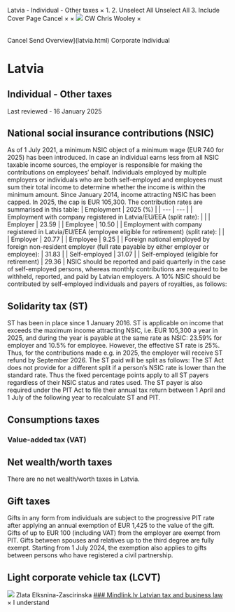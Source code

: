 Latvia - Individual - Other taxes
×
1.
2.
Unselect All
Unselect All
3.
Include Cover Page
Cancel
×
×
![](-/media/world-wide-tax-summaries/attachments/global---chris-wooley.ashx%3Frev=ac5e5f3223b34096b1afc2a6009c7320&revision=ac5e5f32-23b3-4096-b1af-c2a6009c7320&hash=859B7ADC84DC2CBEC9760E9E6EE7DE6D0A8BFCDF)
CW
Chris Wooley
×
######
Cancel
Send
Overview](latvia.html)
Corporate
Individual
# Latvia
## Individual - Other taxes
Last reviewed - 16 January 2025
## National social insurance contributions (NSIC)
As of 1 July 2021, a minimum NSIC object of a minimum wage (EUR 740 for 2025) has been introduced. In case an individual earns less from all NSIC taxable income sources, the employer is responsible for making the contributions on employees’ behalf.
Individuals employed by multiple employers or individuals who are both self-employed and employees must sum their total income to determine whether the income is within the minimum amount.
Since January 2014, income attracting NSIC has been capped. In 2025, the cap is EUR 105,300.
The contribution rates are summarised in this table:
| Employment | 2025 (%) |
| --- | --- |
| Employment with company registered in Latvia/EU/EEA (split rate): |  |
| Employer | 23.59 |
| Employee | 10.50 |
| Employment with company registered in Latvia/EU/EEA (employee eligible for retirement) (split rate): |  |
| Employer | 20.77 |
| Employee | 9.25 |
| Foreign national employed by foreign non-resident employer (full rate payable by either employer or employee): | 31.83 |
| Self-employed | 31.07 |
| Self-employed (eligible for retirement) | 29.36 |
NSIC should be reported and paid quarterly in the case of self-employed persons, whereas monthly contributions are required to be withheld, reported, and paid by Latvian employers.
A 10% NSIC should be contributed by self-employed individuals and payers of royalties, as follows:
## Solidarity tax (ST)
ST has been in place since 1 January 2016. ST is applicable on income that exceeds the maximum income attracting NSIC, i.e. EUR 105,300 a year in 2025, and during the year is payable at the same rate as NSIC: 23.59% for employer and 10.5% for employee. However, the effective ST rate is 25%. Thus, for the contributions made e.g. in 2025, the employer will receive ST refund by September 2026.
The ST paid will be split as follows:
The ST Act does not provide for a different split if a person’s NSIC rate is lower than the standard rate. Thus the fixed percentage points apply to all ST payers regardless of their NSIC status and rates used.
The ST payer is also required under the PIT Act to file their annual tax return between 1 April and 1 July of the following year to recalculate ST and PIT.
## Consumptions taxes
### Value-added tax (VAT)
## Net wealth/worth taxes
There are no net wealth/worth taxes in Latvia.
## Gift taxes
Gifts in any form from individuals are subject to the progressive PIT rate after applying an annual exemption of EUR 1,425 to the value of the gift. Gifts of up to EUR 100 (including VAT) from the employer are exempt from PIT. Gifts between spouses and relatives up to the third degree are fully exempt. Starting from 1 July 2024, the exemption also applies to gifts between persons who have registered a civil partnership.
## Light corporate vehicle tax (LCVT)
![](-/media/world-wide-tax-summaries/attachments/latvia---zlata_elksnina-zascirinska.ashx%3Frev=19e242eccd9c44bfaffa896f3d56be2d&revision=19e242ec-cd9c-44bf-affa-896f3d56be2d&hash=25E19670B1F07ACF0BE6589A63496CC9B2A68B71)
Zlata Elksnina-Zascirinska
[### Mindlink.lv
Latvian tax and business law](http://www.nodoklis.lv/en/)
×
I understand
